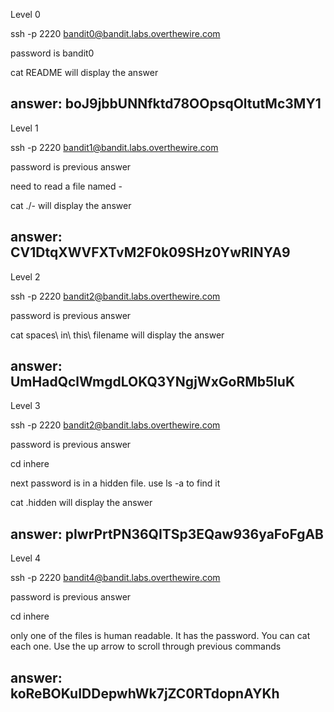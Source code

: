 Level 0

ssh -p 2220 bandit0@bandit.labs.overthewire.com

password is bandit0

cat README will display the answer

answer:  boJ9jbbUNNfktd78OOpsqOltutMc3MY1
---

Level 1

ssh -p 2220 bandit1@bandit.labs.overthewire.com

password is previous answer

need to read a file named -

cat ./-   will display the answer

answer:  CV1DtqXWVFXTvM2F0k09SHz0YwRINYA9
---

Level 2

ssh -p 2220 bandit2@bandit.labs.overthewire.com

password is previous answer

cat spaces\ in\ this\ filename will display the answer

answer:  UmHadQclWmgdLOKQ3YNgjWxGoRMb5luK
---

Level 3

ssh -p 2220 bandit2@bandit.labs.overthewire.com

password is previous answer

cd inhere

next password is in a hidden file.  use ls -a to find it

cat .hidden will display the answer

answer:  pIwrPrtPN36QITSp3EQaw936yaFoFgAB
---

Level 4

ssh -p 2220 bandit4@bandit.labs.overthewire.com

password is previous answer

cd inhere

only one of the files is human readable.  It has the password.  You can cat each one.  Use the up arrow to scroll through previous commands

answer:  koReBOKuIDDepwhWk7jZC0RTdopnAYKh
---

